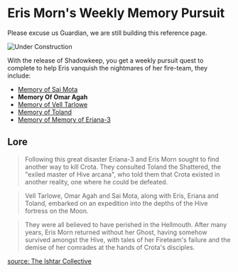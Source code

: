 # Eris Morn's Weekly Memory Pursuit

Please excuse us Guardian, we are still building this reference page.

![Under Construction](https://ras117mike.github.io/Destiny2/images/general/under_construction.png)

With the release of Shadowkeep, you get a weekly pursuit quest to complete to help Eris vanquish the nightmares of her fire-team, they include:

* [Memory of Sai Mota](memory_of_sai_mota.md)
* **Memory Of Omar Agah**
* [Memory of Vell Tarlowe](memory_of_vell_tarlowe.md)
* [Memory of Toland](memory_of_toland.md)
* [Memory of Memory of Eriana-3](memory_of_eriana-3.md)

## Lore
>Following this great disaster Eriana-3 and Eris Morn sought to find another way to kill Crota. They consulted Toland the Shattered, the "exiled master of Hive arcana", who told them that Crota existed in another reality, one where he could be defeated.

>Vell Tarlowe, Omar Agah and Sai Mota, along with Eris, Eriana and Toland, embarked on an expedition into the depths of the Hive fortress on the Moon.

>They were all believed to have perished in the Hellmouth. After many years, Eris Morn returned without her Ghost, having somehow survived amongst the Hive, with tales of her Fireteam's failure and the demise of her comrades at the hands of Crota's disciples.

[source: The Ishtar Collective](https://www.ishtar-collective.net/categories/the-first-crota-fireteam)

##
